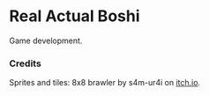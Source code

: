# Real Actual Boshi

Game development.

### Credits
Sprites and tiles: 8x8 brawler by s4m-ur4i on [itch.io](https://s4m-ur4i.itch.io/free-sprites-elements-8x8-retro-pixelart-platformer-brawler).
